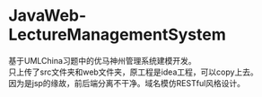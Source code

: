 # JavaWeb-LectureManagementSystem
基于UMLChina习题中的优马神州管理系统建模开发。    
只上传了src文件夹和web文件夹，原工程是idea工程，可以copy上去。    
因为是jsp的缘故，前后端分离不干净。域名模仿RESTful风格设计。    
